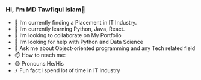 ### Hi, I'm MD Tawfiqul Islam👋

- 🔭 I’m currently finding a Placement in IT Industry.
- 🌱 I’m currently learning Python, Java, React.
- 👯 I’m looking to collaborate on My Portfolio
- 🤔 I’m looking for help with Python and Data Science
- 💬 Ask me about Object-oriented programming and any Tech related field
- 📫 How to reach me:
- 😄 Pronouns:He/His
- ⚡ Fun fact:I spend lot of time in IT Industry

